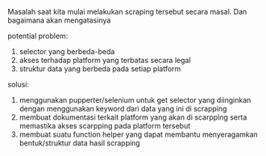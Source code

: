  Masalah saat kita mulai melakukan scraping tersebut secara masal. Dan bagaimana akan mengatasinya


 potential problem:
 1. selector yang berbeda-beda
 2. akses terhadap platform yang terbatas secara legal
 3. struktur data yang berbeda pada setiap platform

solusi:
1. menggunakan pupperter/selenium untuk get selector yang diinginkan dengan menggunakan keyword dari data yang ini di scrapping
2. membuat dokumentasi terkait platform yang akan di scarpping serta memastika akses scarpping pada platform tersebut
3. membuat suatu function helper yang dapat membantu menyeragamkan bentuk/struktur data hasil scrapping